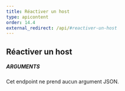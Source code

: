 ```yaml
---
title: Réactiver un host
type: apicontent
order: 14.4
external_redirect: /api/#reactiver-un-host
---
```


## Réactiver un host
##### ARGUMENTS

Cet endpoint ne prend aucun argument JSON.
